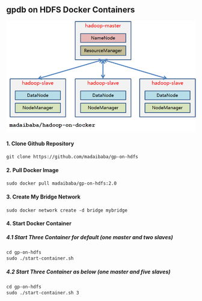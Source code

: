 ## gpdb on HDFS Docker Containers


![alt tag](https://raw.githubusercontent.com/madaibaba/gp-on-hdfs/master/gp-on-hdfs.png)


#### 1. Clone Github Repository

```
git clone https://github.com/madaibaba/gp-on-hdfs
```

#### 2. Pull Docker Image

```
sudo docker pull madaibaba/gp-on-hdfs:2.0
```

#### 3. Create My Bridge Network

```
sudo docker network create -d bridge mybridge
```

#### 4. Start Docker Container

##### 4.1 Start Three Container for default (one master and two slaves)

```
cd gp-on-hdfs
sudo ./start-container.sh
```

##### 4.2 Start Three Container as below (one master and five slaves)

```
cd gp-on-hdfs
sudo ./start-container.sh 3
```
